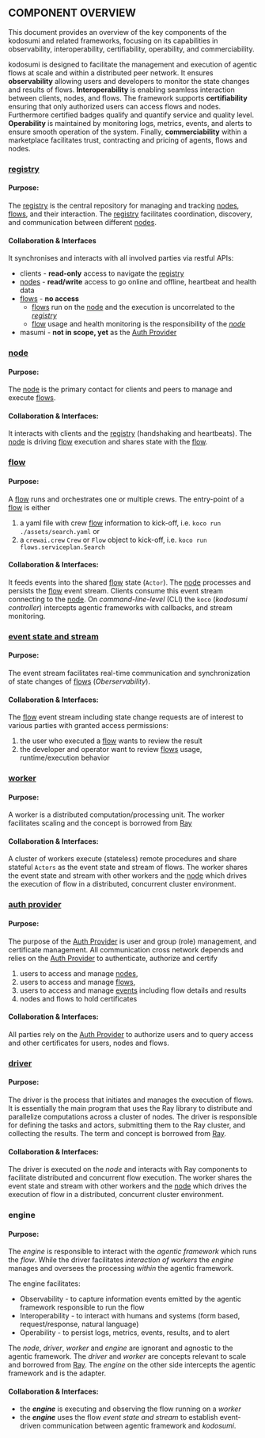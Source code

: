 ## COMPONENT OVERVIEW

This document provides an overview of the key components of the kodosumi and related frameworks, focusing on its capabilities in observability, interoperability, certifiability, operability, and commerciability. 

kodosumi is designed to facilitate the management and execution of agentic flows at scale and within a distributed peer network. It ensures **observability** allowing users and developers to monitor the state changes and results of flows. **Interoperability** is enabling seamless interaction between clients, nodes, and flows. The framework supports **certifiability** ensuring that only authorized users can access flows and nodes. Furthermore certified badges qualify and quantify service and quality level. **Operability** is maintained by monitoring logs, metrics, events, and alerts to ensure smooth operation of the system. Finally, **commerciability** within a marketplace facilitates trust, contracting and pricing of agents, flows and nodes.

### [registry](./Registry.md)

#### Purpose:

The [registry](./Registry.md) is the central repository for managing and tracking [nodes](./Nodes.md), [flows](./Flows.md), and their interaction. The [registry](./Registry.md) facilitates coordination, discovery, and communication between different [nodes](./Nodes.md). 

#### Collaboration & Interfaces

It synchronises and interacts with all involved parties via restful APIs:
* clients - **read-only** access to navigate the [registry](./Registry.md)
* [nodes](./Nodes.md) - **read/write** access to go online and offline, heartbeat and health data
* [flows](./Flows.md) - **no access** 
    * [flows](./Flows.md) run on the [node](./Nodes.md) and the execution is uncorrelated to the _[registry](./Registry.md)_
    * [flow](./Flows.md) usage and health monitoring is the responsibility of the _[node](./Nodes.md)_
* masumi - **not in scope, yet**  as the [Auth Provider](./Authentication.md)

### [node](./Nodes.md)

#### Purpose:

The [node](./Nodes.md) is the primary contact for clients and peers to manage and execute [flows](./Flows.md). 

#### Collaboration & Interfaces:

It interacts with clients and the [registry](./Registry.md) (handshaking and heartbeats). The [node](./Nodes.md) is driving [flow](./Flows.md) execution and shares state with the [flow](./Flows.md).

### [flow](./Flows.md)

#### Purpose:

A [flow](./Flows.md) runs and orchestrates one or multiple crews. The entry-point of a [flow](./Flows.md) is either
1) a yaml file with crew [flow](./Flows.md) information to kick-off, i.e. `koco run ./assets/search.yaml` or
2) a `crewai.crew` `Crew` or `Flow` object to kick-off, i.e. `koco run flows.serviceplan.Search`

#### Collaboration & Interfaces:

It feeds events into the shared [flow](./Flows.md) state (`Actor`). The [node](./Nodes.md) processes and persists the [flow](./Flows.md) event stream. Clients consume this event stream connecting to the [node](./Nodes.md). On _command-line-level_ (CLI) the `koco` (_kodosumi controller_) intercepts agentic frameworks with callbacks, and stream monitoring.

### [event state and stream](./Events.md)

#### Purpose:

The event stream facilitates real-time communication and synchronization of state changes of [flows](./Flows.md) (_Oberservability_).

#### Collaboration & Interfaces:

The [flow](./Flows.md) event stream including state change requests are of interest to various parties with granted access permissions:
1) the user who executed a [flow](./Flows.md) wants to review the result 
2) the developer and operator want to review [flows](./Flow.md) usage, runtime/execution behavior

### [worker](https://docs.ray.io/en/latest/ray-references/glossary.html#term-Worker-process-worker)

#### Purpose:

A worker is a distributed computation/processing unit. The worker facilitates scaling and the concept is borrowed from [Ray](http://www.ray.io)

#### Collaboration & Interfaces:

A cluster of workers execute (stateless) remote procedures and share stateful `Actors` as the event state and stream of flows. The worker shares the event state and stream with other workers and the [node](./Nodes.md) which drives the execution of flow in a distributed, concurrent cluster environment.

### [auth provider](./Authentication.md)

#### Purpose:

The purpose of the [Auth Provider](./Authentication.md) is user and group (role) management, and certificate management. All communication cross network depends and relies on the [Auth Provider](./Authentication.md) to authenticate, authorize and certify

1) users to access and manage [nodes](./Nodes.md),
2) users to access and manage [flows](./Flows.md), 
3) users to access and manage [events](./Events.md) including flow details and results
4) nodes and flows to hold certificates

#### Collaboration & Interfaces:

All parties rely on the [Auth Provider](./Authentication.md) to authorize users and to query access and other certificates for users, nodes and flows.

### [driver](https://docs.ray.io/en/latest/ray-references/glossary.html#term-Driver)

#### Purpose:

The driver is the process that initiates and manages the execution of flows. It is essentially the main program that uses the Ray library to distribute and parallelize computations across a cluster of nodes. The driver is responsible for defining the tasks and actors, submitting them to the Ray cluster, and collecting the results. The term and concept is borrowed from [Ray](http://www.ray.io).

#### Collaboration & Interfaces:

The driver is executed on the _node_ and interacts with Ray components to facilitate distributed and concurrent flow execution. The worker shares the event state and stream with other workers and the [node](./Nodes.md) which drives the execution of flow in a distributed, concurrent cluster environment.

### engine

#### Purpose:

The _engine_ is responsible to interact with the _agentic framework_ which runs the _flow_. While the driver facilitates _interaction of workers_ the _engine_ manages and oversees the processing _within_ the agentic framework.

The engine facilitates:

* Observability - to capture information events emitted by the agentic framework responsible to run the flow
* Interoperability - to interact with humans and systems (form based, request/response, natural language)
* Operability - to persist logs, metrics, events, results, and to alert

The _node_, _driver_, _worker_ and _engine_ are ignorant and agnostic to the agentic framework. The _driver_ and _worker_ are concepts relevant to scale and borrowed from [Ray](https://www.ray.io/). The _engine_ on the other side intercepts the agentic framework and is the adapter.

#### Collaboration & Interfaces:

* the **_engine_** is executing and observing the flow running on a _worker_
* the **_engine_** uses the flow _event state and stream_ to establish event-driven communication between agentic framework and _kodosumi_.
